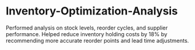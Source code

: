 # Inventory-Optimization-Analysis
Performed analysis on stock levels, reorder cycles, and supplier performance. Helped reduce inventory holding costs by 18% by recommending more accurate reorder points and lead time adjustments.
